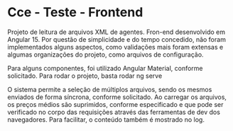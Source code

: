 # Cce - Teste - Frontend

Projeto de leitura de arquivos XML de agentes. Fron-end desenvolvido em Angular 15. Por questão de simplicidade e do tempo concedido, não foram implementados alguns aspectos, como validações mais foram extensas e algumas organizações do projeto, como arquivos de configuração.

Para alguns componentes, foi utilizado Angular Material, conforme solicitado. Para rodar o projeto, basta rodar ng serve

O sistema permite a seleção de múltiplos arquivos, sendo os mesmos enviados de forma síncrona, conforme solicitado. Ao carregar os arquivos, os preços médios são suprimidos, conforme especificado e que pode ser verificado no corpo das requisições através das ferramentas de dev dos navegadores. Para facilitar, o conteúdo também é mostrado no log.


